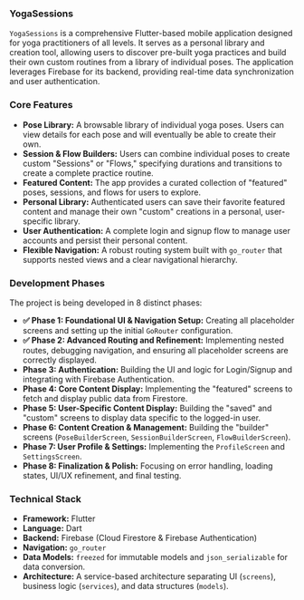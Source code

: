 ### **YogaSessions**

`YogaSessions` is a comprehensive Flutter-based mobile application designed for yoga practitioners of all levels. It serves as a personal library and creation tool, allowing users to discover pre-built yoga practices and build their own custom routines from a library of individual poses. The application leverages Firebase for its backend, providing real-time data synchronization and user authentication.

### **Core Features**

*   **Pose Library:** A browsable library of individual yoga poses. Users can view details for each pose and will eventually be able to create their own.
*   **Session & Flow Builders:** Users can combine individual poses to create custom "Sessions" or "Flows," specifying durations and transitions to create a complete practice routine.
*   **Featured Content:** The app provides a curated collection of "featured" poses, sessions, and flows for users to explore.
*   **Personal Library:** Authenticated users can save their favorite featured content and manage their own "custom" creations in a personal, user-specific library.
*   **User Authentication:** A complete login and signup flow to manage user accounts and persist their personal content.
*   **Flexible Navigation:** A robust routing system built with `go_router` that supports nested views and a clear navigational hierarchy.

### **Development Phases**

The project is being developed in 8 distinct phases:

*   **✅ Phase 1: Foundational UI & Navigation Setup:** Creating all placeholder screens and setting up the initial `GoRouter` configuration.
*   **✅ Phase 2: Advanced Routing and Refinement:** Implementing nested routes, debugging navigation, and ensuring all placeholder screens are correctly displayed.
*   **Phase 3: Authentication:** Building the UI and logic for Login/Signup and integrating with Firebase Authentication.
*   **Phase 4: Core Content Display:** Implementing the "featured" screens to fetch and display public data from Firestore.
*   **Phase 5: User-Specific Content Display:** Building the "saved" and "custom" screens to display data specific to the logged-in user.
*   **Phase 6: Content Creation & Management:** Building the "builder" screens (`PoseBuilderScreen`, `SessionBuilderScreen`, `FlowBuilderScreen`).
*   **Phase 7: User Profile & Settings:** Implementing the `ProfileScreen` and `SettingsScreen`.
*   **Phase 8: Finalization & Polish:** Focusing on error handling, loading states, UI/UX refinement, and final testing.

### **Technical Stack**

*   **Framework:** Flutter
*   **Language:** Dart
*   **Backend:** Firebase (Cloud Firestore & Firebase Authentication)
*   **Navigation:** `go_router`
*   **Data Models:** `freezed` for immutable models and `json_serializable` for data conversion.
*   **Architecture:** A service-based architecture separating UI (`screens`), business logic (`services`), and data structures (`models`).
